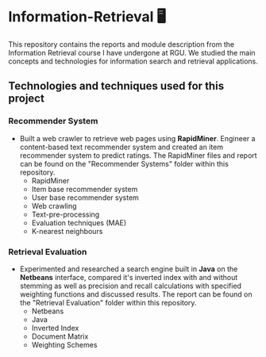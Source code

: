 # Information-Retrieval   :desktop_computer: 
This repository contains the reports and module description from the Information Retrieval course I have undergone at RGU. We studied the main concepts and technologies for information search and retrieval applications.

## Technologies and techniques used for this project

### Recommender System
   
* Built a web crawler to retrieve web pages using **RapidMiner**. Engineer a content-based text recommender system and created an item recommender system to predict ratings. The RapidMiner files and report can be found on the "Recommender Systems" folder within this repository.
   * RapidMiner
   * Item base recommender system
   * User base recommender system
   * Web crawling
   * Text-pre-processing
   * Evaluation techniques (MAE)
   * K-nearest neighbours
   
### Retrieval Evaluation
* Experimented and researched a search engine built in **Java** on the **Netbeans** interface, compared it's inverted index with and without stemming as well as precision and recall calculations with specified weighting functions and discussed results. The report can be found on the "Retrieval Evaluation" folder within this repository.
   * Netbeans
   * Java
   * Inverted Index
   * Document Matrix
   * Weighting Schemes
   



